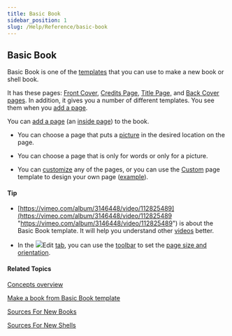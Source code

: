 ```yaml
---
title: Basic Book
sidebar_position: 1
slug: /Help/Reference/basic-book
---
```


## Basic Book

Basic Book is one of the [templates](Template.md) that you can use to make a new book or shell book.

It has these pages: [Front Cover](Front_Cover_page.md), [Credits Page](Credits_Page.md), [Title Page,](Title_Page.md) and [Back Cover pages](Back_cover_pages.md). In addition, it gives you a number of different templates. You see them when you [add a page](../Tasks/Edit_tasks/Add_a_page.md).

You can [add a page](../Tasks/Edit_tasks/Add_a_page.md) (an [inside page](Inside_pages.md)) to the book.

-   You can choose a page that puts a [picture](Picture.md) in the desired location on the page.
    
-   You can choose a page that is only for words or only for a picture.
    
-   You can [customize](../Tasks/Edit_tasks/Using_the_Change_Layout_controls.md) any of the pages, or you can use the [Custom](../Tasks/Edit_tasks/About_the_Change_Layout_controls.md) page template to design your own page ([example](../Tasks/Edit_tasks/Custom_page_template_example.md)).
    

#### Tip

-   [https://vimeo.com/album/3146448/video/112825489](https://vimeo.com/album/3146448/video/112825489 "https://vimeo.com/album/3146448/video/112825489") is about the Basic Book template. It will help you understand other [videos](../FAQ/Instructional_Videos.md) better.
    
-   In the ![](/ref-docs-assets/images/User_Interface/Tabs/EditTab.png)Edit [tab](../User_Interface/Tabs/Tabs_overview.md), you can use the [toolbar](../User_Interface/Toolbar/Edit_tab_toolbar.md) to set the [page size and orientation](../Tasks/Edit_tasks/Choose_page_size_and_orientation.md).
    

#### Related Topics

[Concepts overview](Concepts_overview.md)

[Make a book from Basic Book template](../Tasks/Collections_tab_tasks/Make_a_book_from_Basic_Book.md)

[Sources For New Books](Sources_For_New_Books.md)

[Sources For New Shells](Sources_For_New_Shells.md)